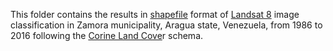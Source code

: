This folder contains the results in [shapefile](https://en.wikipedia.org/wiki/Shapefile) format of [Landsat 8](https://www.usgs.gov/land-resources/nli/landsat/landsat-8) image classification in Zamora municipality, Aragua state, Venezuela, from 1986 to 2016 following the [Corine Land Cove](https://land.copernicus.eu/pan-european/corine-land-cover)r schema.
